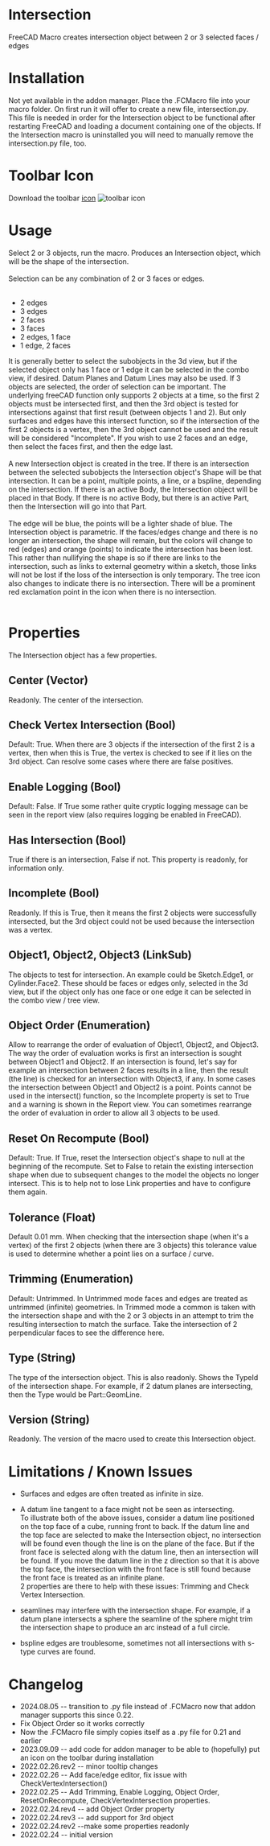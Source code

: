 # Intersection
FreeCAD Macro creates intersection object between 2 or 3 selected faces / edges

# Installation
Not yet available in the addon manager.  Place the .FCMacro file into your macro folder.  On first run it will offer to create a new file, intersection.py.  This file is needed in order for the Intersection object to be functional after restarting FreeCAD and loading a document containing one of the objects.  If the Intersection macro is uninstalled you will need to manually remove the intersection.py file, too.<br/>

# Toolbar Icon
Download the toolbar <a href="Intersection_Icon.svg">icon</a> <img src="Intersection_Icon.svg" alt="toolbar icon"><br/>

# Usage
Select 2 or 3 objects, run the macro.  Produces an Intersection object, which will be the shape of the intersection.<br/>
<br/>
Selection can be any combination of 2 or 3 faces or edges.<br/>
<br/>
* 2 edges
* 3 edges
* 2 faces
* 3 faces
* 2 edges, 1 face
* 1 edge, 2 faces

It is generally better to select the subobjects in the 3d view, but if the selected object only has 1 face or 1 edge it can be selected in the combo view, if desired.  Datum Planes and Datum Lines may also be used.  If 3 objects are selected, the order of selection can be important.  The underlying freeCAD function only supports 2 objects at a time, so the first 2 objects must be intersected first, and then the 3rd object is tested for intersections against that first result (between objects 1 and 2).  But only surfaces and edges have this intersect function, so if the intersection of the first 2 objects is a vertex, then the 3rd object cannot be used and the result will be considered "Incomplete".  If you wish to use 2 faces and an edge, then select the faces first, and then the edge last.<br/>
<br/>
A new Intersection object is created in the tree.  If there is an intersection between the selected subobjects the Intersection object's Shape will be that intersection.  It can be a point, multiple points, a line, or a bspline, depending on the intersection.  If there is an active Body, the Intersection object will be placed in that Body.  If there is no active Body, but there is an active Part, then the Intersection will go into that Part.<br/>
<br/>
The edge will be blue, the points will be a lighter shade of blue.  The Intersection object is parametric.  If the faces/edges change and there is no longer an intersection, the shape will remain, but the colors will change to red (edges) and orange (points) to indicate the intersection has been lost.  This rather than nullifying the shape is so if there are links to the intersection, such as links to external geometry within a sketch, those links will not be lost if the loss of the intersection is only temporary.  The tree icon also changes to indicate there is no intersection.  There will be a prominent red exclamation point in the icon when there is no intersection.<br/>
<br/>
# Properties
The Intersection object has a few properties.
## Center (Vector)
Readonly.  The center of the intersection.
## Check Vertex Intersection (Bool)
Default: True.  When there are 3 objects if the intersection of the first 2 is a vertex, then when this is True, the vertex is checked to see if it lies on the 3rd object.  Can resolve some cases where there are false positives.
## Enable Logging (Bool)
Default: False.  If True some rather quite cryptic logging message can be seen in the report view (also requires logging be enabled in FreeCAD).
## Has Intersection (Bool)
True if there is an intersection, False if not.  This property is readonly, for information only.
## Incomplete (Bool)
Readonly.  If this is True, then it means the first 2 objects were successfully intersected, but the 3rd object could not be used because the intersection was a vertex.
## Object1, Object2, Object3 (LinkSub)
The objects to test for intersection.  An example could be Sketch.Edge1, or Cylinder.Face2.  These should be faces or edges only, selected in the 3d view, but if the object only has one face or one edge it can be selected in the combo view / tree view.
## Object Order (Enumeration)
Allow to rearrange the order of evaluation of Object1, Object2, and Object3.  The way the order of evaluation works is first an intersection is sought between Object1 and Object2.  If an intersection is found, let's say for example an intersection between 2 faces results in a line, then the result (the line) is checked for an intersection with Object3, if any.  In some cases the intersection between Object1 and Object2 is a point.  Points cannot be used in the intersect() function, so the Incomplete property is set to True and a warning is shown in the Report view.  You can sometimes rearrange the order of evaluation in order to allow all 3 objects to be used.
## Reset On Recompute (Bool)
Default: True.  If True, reset the Intersection object's shape to null at the beginning of the recompute.  Set to False to retain the existing intersection shape when due to subsequent changes to the model the objects no longer intersect.  This is to help not to lose Link properties and have to configure them again.
## Tolerance (Float)
Default 0.01 mm.  When checking that the intersection shape (when it's a vertex) of the first 2 objects (when there are 3 objects) this tolerance value is used to determine whether a point lies on a surface / curve.
## Trimming (Enumeration)
Default: Untrimmed.  In Untrimmed mode faces and edges are treated as untrimmed (infinite) geometries.  In Trimmed mode a common is taken with the intersection shape and with the 2 or 3 objects in an attempt to trim the resulting intersection to match the surface.  Take the intersection of 2 perpendicular faces to see the difference here.
## Type (String)
The type of the intersection object.  This is also readonly.  Shows the TypeId of the intersection shape.  For example, if 2 datum planes are intersecting, then the Type would be Part::GeomLine.
## Version (String)
Readonly.  The version of the macro used to create this Intersection object.

# Limitations / Known Issues
* Surfaces and edges are often treated as infinite in size.<br/>
* A datum line tangent to a face might not be seen as intersecting.<br/>
To illustrate both of the above issues, consider a datum line positioned on the top face of a cube, running front to back.  If the datum line and the top face are selected to make the Intersection object, no intersection will be found even though the line is on the plane of the face.  But if the front face is selected along with the datum line, then an intersection will be found.  If you move the datum line in the z direction so that it is above the top face, the intersection with the front face is still found because the front face is treated as an infinite plane.<br/>
2 properties are there to help with these issues: Trimming and Check Vertex Intersection.

* seamlines may interfere with the intersection shape.  For example, if a datum plane intersects a sphere the seamline of the sphere might trim the intersection shape to produce an arc instead of a full circle.<br/>
* bspline edges are troublesome, sometimes not all intersections with s-type curves are found.

# Changelog
* 2024.08.05 -- transition to .py file instead of .FCMacro now that addon manager supports this since 0.22.
* Fix Object Order so it works correctly
* Now the .FCMacro file simply copies itself as a .py file for 0.21 and earlier
* 2023.09.09 -- add code for addon manager to be able to (hopefully) put an icon on the toolbar during installation
* 2022.02.26.rev2 -- minor tooltip changes
* 2022.02.26 -- Add face/edge editor, fix issue with CheckVertexIntersection()
* 2022.02.25 -- Add Trimming, Enable Logging, Object Order, ResetOnRecompute, CheckVertexIntersection properties.
* 2022.02.24.rev4 -- add Object Order property
* 2022.02.24.rev3 -- add support for 3rd object
* 2022.02.24.rev2 --make some properties readonly
* 2022.02.24 -- initial version
